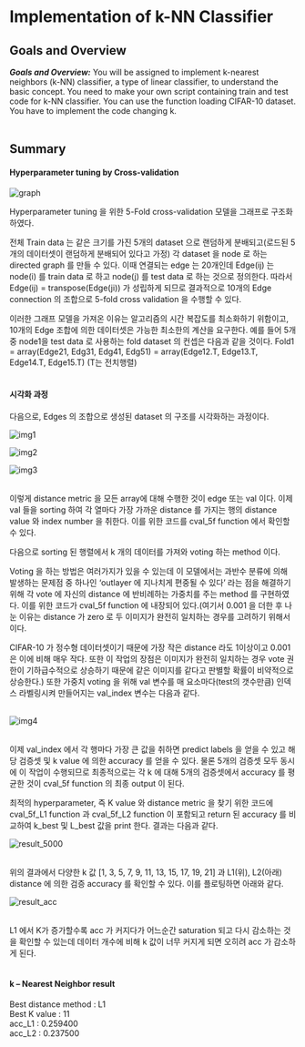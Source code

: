 # Implementation of k-NN Classifier

## Goals and Overview

***Goals and Overview:*** You will be assigned to implement k-nearest neighbors (k-NN) classifier, a type of linear classifier, to understand the basic concept. You need to make your own script containing train and test code for k-NN classifier. You can use the function loading CIFAR-10 dataset. You have to implement the code changing k.<br/><br/>


## Summary

#### Hyperparameter tuning by Cross-validation

![graph](/graph.png)

Hyperparameter tuning 을 위한 5-Fold cross-validation 모델을 그래프로 구조화하였다.

전체 Train data 는 같은 크기를 가진 5개의 dataset 으로 랜덤하게 분배되고(로드된 5개의 데이터셋이 랜덤하게 분배되어 있다고 가정) 각 dataset 을 node 로 하는 directed graph 를 만들 수 있다. 이때 연결되는 edge 는 20개인데 Edge(ij) 는 node(i) 를 train data 로 하고 node(j) 를 test data 로 하는 것으로 정의한다. 따라서 Edge(ij) = transpose(Edge(ji)) 가 성립하게 되므로 결과적으로 10개의 Edge connection 의 조합으로 5-fold cross validation 을 수행할 수 있다.

이러한 그래프 모델을 가져온 이유는 알고리즘의 시간 복잡도를 최소화하기 위함이고, 10개의 Edge 조합에 의한 데이터셋은 가능한 최소한의 계산을 요구한다. 예를 들어 5개 중 node1을 test data 로 사용하는 fold dataset 의 컨셉은 다음과 같을 것이다. Fold1 = array(Edge21, Edg31, Edg41, Edg51) = array(Edge12.T, Edge13.T, Edge14.T, Edge15.T) (T는 전치행렬) <br/><br/>

#### 시각화 과정

 다음으로, Edges 의 조합으로 생성된 dataset 의 구조를 시각화하는 과정이다.
 
 ![img1](/img1.PNG)
 
 ![img2](/img2.PNG)
 
 ![img3](/img3.PNG)
 <br/><br/>
 
이렇게 distance metric 을 모든 array에 대해 수행한 것이 edge 또는 val 이다. 이제 val 들을 sorting 하여 각 열마다 가장 가까운 distance 를 가지는 행의 distance value 와 index number 을 취한다. 이를 위한 코드를 cval_5f function 에서 확인할 수 있다.
 
다음으로 sorting 된 행렬에서 k 개의 데이터를 가져와 voting 하는 method 이다.

Voting 을 하는 방법은 여러가지가 있을 수 있는데 이 모델에서는 과반수 분류에 의해 발생하는 문제점 중 하나인 ‘outlayer 에 지나치게 편중될 수 있다’ 라는 점을 해결하기 위해 각 vote 에 자신의 distance 에 반비례하는 가중치를 주는 method 를 구현하였다. 이를 위한 코드가 cval_5f function 에 내장되어 있다.(여기서 0.001 을 더한 후 나눈 이유는 distance 가 zero 로 두 이미지가 완전히 일치하는 경우를 고려하기 위해서이다.

CIFAR-10 가 정수형 데이터셋이기 때문에 가장 작은 distance 라도 1이상이고 0.001 은 이에 비해 매우 작다. 또한 이 작업의 장점은 이미지가 완전히 일치하는 경우 vote 권한이 기하급수적으로 상승하기 때문에 같은 이미지를 같다고 판별할 확률이 비약적으로 상승한다.) 또한 가중치 voting 을 위해 val 변수를 매 요소마다(test의 갯수만큼) 인덱스 라벨링시켜 만들어지는 val_index 변수는 다음과 같다.<br/><br/>

![img4](/img4.PNG)
<br/><br/>

이제 val_index 에서 각 행마다 가장 큰 값을 취하면 predict labels 을 얻을 수 있고 해당 검증셋 및 k value 에 의한 accuracy 를 얻을 수 있다. 물론 5개의 검증셋 모두 동시에 이 작업이 수행되므로 최종적으로는 각 k 에 대해 5개의 검증셋에서 accuracy 를 평균한 것이 cval_5f function 의 최종 output 이 된다.

최적의 hyperparameter, 즉 K value 와 distance metric 을 찾기 위한 코드에 cval_5f_L1 function 과 cval_5f_L2 function 이 포함되고 return 된 accuracy 를 비교하여 k_best 및 L_best 값을 print 한다. 결과는 다음과 같다.

![result_5000](/result_5000.PNG)
<br/><br/>

위의 결과에서 다양한 k 값 [1, 3, 5, 7, 9, 11, 13, 15, 17, 19, 21] 과 L1(위), L2(아래) distance 에 의한 검증 accuracy 를 확인할 수 있다. 이를 플로팅하면 아래와 같다.

![result_acc](/result_acc.png)
<br/><br/>

L1 에서 K가 증가할수록 acc 가 커지다가 어느순간 saturation 되고 다시 감소하는 것을 확인할 수 있는데 데이터 개수에 비해 k 값이 너무 커지게 되면 오히려 acc 가 감소하게 된다.<br/><br/>

####  k – Nearest Neighbor result

Best distance method : L1 <br/>
Best K value : 11 <br/>
acc_L1 : 0.259400 <br/>
acc_L2 : 0.237500 <br/>


